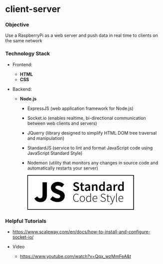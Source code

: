# client-server

### Objective

Use a RaspberryPi as a web server and push data in real time to clients on the same network

### Technology Stack

- Frontend:
    - **HTML**
    - **CSS**

- Backend:
    - **Node.js**
        - ExpressJS (web application framework for Node.js)
        - Socket.io (enables realtime, bi-directional communication between web clients and servers)
        - JQuerry (library designed to simplify HTML DOM tree traversal and manipulation)
        - StandardJS (service to lint and format JavaScript code using JavaScript Standard Style)
        - Nodemon (utility that monitors any changes in source code and automatically restarts your server)
        
        
            ![](images/js_standard_code_style_badge.svg)
        
### Helpful Tutorials

- https://www.scaleway.com/en/docs/how-to-install-and-configure-socket-io/

- Video
    - https://www.youtube.com/watch?v=Qqx_wzMmFeA&t

